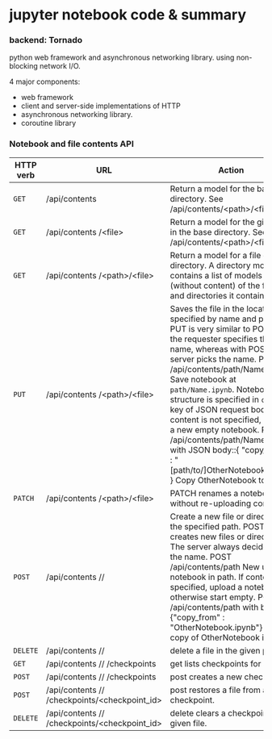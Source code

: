 # jupyter notebook code & summary

### backend: Tornado

python web framework and asynchronous networking library. using non-blocking network I/O.

4 major components:

- web framework
- client and server-side implementations of HTTP
- asynchronous networking library.
- coroutine library





### Notebook and file contents API

| HTTP verb | URL                                                       | Action                                                       |
| --------- | --------------------------------------------------------- | ------------------------------------------------------------ |
| `GET`     | /api/contents                                             | Return a model for the base directory. See /api/contents/\<path>/\<file>. |
| `GET`     | /api/contents /\<file>                                    | Return a model for the given file in the base directory. See /api/contents/\<path>/\<file>. |
| `GET`     | /api/contents /\<path>/\<file>                            | Return a model for a file or directory. A directory model contains a list of models (without content) of the files and directories it contains. |
| `PUT`     | /api/contents /\<path>/\<file>                            | Saves the file in the location specified by name and path. PUT is very similar to POST, but the requester specifies the name, whereas with POST, the server picks the name. PUT /api/contents/path/Name.ipynb Save notebook at `path/Name.ipynb`. Notebook structure is specified in `content` key of JSON request body. If content is not specified, create a new empty notebook. PUT /api/contents/path/Name.ipynb with JSON body::{ "copy_from" : "[path/to/]OtherNotebook.ipynb" } Copy OtherNotebook to Name |
| `PATCH`   | /api/contents /\<path>/\<file>                            | PATCH renames a notebook without re-uploading content.       |
| `POST`    | /api/contents /<path>/<file>                              | Create a new file or directory in the specified path. POST creates new files or directories. The server always decides on the name. POST /api/contents/path New untitled notebook in path. If content specified, upload a notebook, otherwise start empty. POST /api/contents/path with body {"copy_from" : "OtherNotebook.ipynb"} New copy of OtherNotebook in path |
| `DELETE`  | /api/contents /<path>/<file>                              | delete a file in the given path                              |
| `GET`     | /api/contents /<path>/<file> /checkpoints                 | get lists checkpoints for a file.                            |
| `POST`    | /api/contents /<path>/<file> /checkpoints                 | post creates a new checkpoint.                               |
| `POST`    | /api/contents /<path>/<file> /checkpoints/<checkpoint_id> | post restores a file from a checkpoint.                      |
| `DELETE`  | /api/contents /<path>/<file> /checkpoints/<checkpoint_id> | delete clears a checkpoint for a given file.                 |